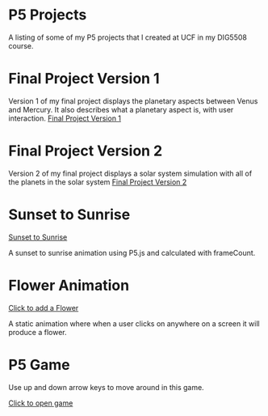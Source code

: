 # P5 Projects

A listing of some of my P5 projects that I created at UCF in my DIG5508 course.

# Final Project Version 1

Version 1 of my final project displays the planetary aspects between Venus and Mercury. It also describes what a planetary aspect is, with user interaction.
[Final Project Version 1](./finalprojv1)

# Final Project Version 2

Version 2 of my final project displays a solar system simulation with all of the planets in the solar system
[Final Project Version 2](./finalprojv2)

#  Sunset to Sunrise

[Sunset to Sunrise](./sunset)

A sunset to sunrise animation using P5.js and calculated with frameCount.

# Flower Animation

[Click to add a Flower](./flower)

A static animation where when a user clicks on anywhere on a screen it will produce a flower.

# P5 Game
Use up and down arrow keys to move around in this game.

[Click to open game](./p5game)


